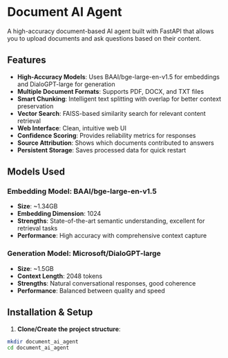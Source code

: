 # Document AI Agent

A high-accuracy document-based AI agent built with FastAPI that allows you to upload documents and ask questions based on their content.

## Features

- **High-Accuracy Models**: Uses BAAI/bge-large-en-v1.5 for embeddings and DialoGPT-large for generation
- **Multiple Document Formats**: Supports PDF, DOCX, and TXT files
- **Smart Chunking**: Intelligent text splitting with overlap for better context preservation
- **Vector Search**: FAISS-based similarity search for relevant content retrieval
- **Web Interface**: Clean, intuitive web UI
- **Confidence Scoring**: Provides reliability metrics for responses
- **Source Attribution**: Shows which documents contributed to answers
- **Persistent Storage**: Saves processed data for quick restart

## Models Used

### Embedding Model: BAAI/bge-large-en-v1.5
- **Size**: ~1.34GB
- **Embedding Dimension**: 1024
- **Strengths**: State-of-the-art semantic understanding, excellent for retrieval tasks
- **Performance**: High accuracy with comprehensive context capture

### Generation Model: Microsoft/DialoGPT-large
- **Size**: ~1.5GB  
- **Context Length**: 2048 tokens
- **Strengths**: Natural conversational responses, good coherence
- **Performance**: Balanced between quality and speed

## Installation & Setup

1. **Clone/Create the project structure**:
```bash
mkdir document_ai_agent
cd document_ai_agent